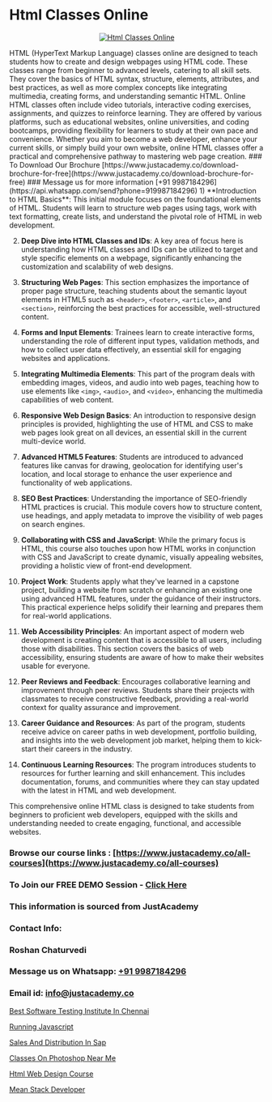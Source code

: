 # Html Classes Online

<p align="center">
  <a href="https://justacademy.co/course-detail/html-training">
    <img src="https://justacademy.co/storage2/course_image/1676636567_course_image.webp" alt="Html Classes Online">
  </a>
</p>
HTML (HyperText Markup Language) classes online are designed to teach students how to create and design webpages using HTML code. These classes range from beginner to advanced levels, catering to all skill sets. They cover the basics of HTML syntax, structure, elements, attributes, and best practices, as well as more complex concepts like integrating multimedia, creating forms, and understanding semantic HTML. Online HTML classes often include video tutorials, interactive coding exercises, assignments, and quizzes to reinforce learning. They are offered by various platforms, such as educational websites, online universities, and coding bootcamps, providing flexibility for learners to study at their own pace and convenience. Whether you aim to become a web developer, enhance your current skills, or simply build your own website, online HTML classes offer a practical and comprehensive pathway to mastering web page creation.
### To Download Our Brochure [https://www.justacademy.co/download-brochure-for-free](https://www.justacademy.co/download-brochure-for-free)
### Message us for more information [+91 9987184296](https://api.whatsapp.com/send?phone=919987184296)
1) **Introduction to HTML Basics**: This initial module focuses on the foundational elements of HTML. Students will learn to structure web pages using tags, work with text formatting, create lists, and understand the pivotal role of HTML in web development.

2) **Deep Dive into HTML Classes and IDs**: A key area of focus here is understanding how HTML classes and IDs can be utilized to target and style specific elements on a webpage, significantly enhancing the customization and scalability of web designs.

3) **Structuring Web Pages**: This section emphasizes the importance of proper page structure, teaching students about the semantic layout elements in HTML5 such as `<header>`, `<footer>`, `<article>`, and `<section>`, reinforcing the best practices for accessible, well-structured content.

4) **Forms and Input Elements**: Trainees learn to create interactive forms, understanding the role of different input types, validation methods, and how to collect user data effectively, an essential skill for engaging websites and applications.

5) **Integrating Multimedia Elements**: This part of the program deals with embedding images, videos, and audio into web pages, teaching how to use elements like `<img>`, `<audio>`, and `<video>`, enhancing the multimedia capabilities of web content.

6) **Responsive Web Design Basics**: An introduction to responsive design principles is provided, highlighting the use of HTML and CSS to make web pages look great on all devices, an essential skill in the current multi-device world.

7) **Advanced HTML5 Features**: Students are introduced to advanced features like canvas for drawing, geolocation for identifying user's location, and local storage to enhance the user experience and functionality of web applications.

8) **SEO Best Practices**: Understanding the importance of SEO-friendly HTML practices is crucial. This module covers how to structure content, use headings, and apply metadata to improve the visibility of web pages on search engines.

9) **Collaborating with CSS and JavaScript**: While the primary focus is HTML, this course also touches upon how HTML works in conjunction with CSS and JavaScript to create dynamic, visually appealing websites, providing a holistic view of front-end development.

10) **Project Work**: Students apply what they've learned in a capstone project, building a website from scratch or enhancing an existing one using advanced HTML features, under the guidance of their instructors. This practical experience helps solidify their learning and prepares them for real-world applications.

11) **Web Accessibility Principles**: An important aspect of modern web development is creating content that is accessible to all users, including those with disabilities. This section covers the basics of web accessibility, ensuring students are aware of how to make their websites usable for everyone.

12) **Peer Reviews and Feedback**: Encourages collaborative learning and improvement through peer reviews. Students share their projects with classmates to receive constructive feedback, providing a real-world context for quality assurance and improvement.

13) **Career Guidance and Resources**: As part of the program, students receive advice on career paths in web development, portfolio building, and insights into the web development job market, helping them to kick-start their careers in the industry.

14) **Continuous Learning Resources**: The program introduces students to resources for further learning and skill enhancement. This includes documentation, forums, and communities where they can stay updated with the latest in HTML and web development.

This comprehensive online HTML class is designed to take students from beginners to proficient web developers, equipped with the skills and understanding needed to create engaging, functional, and accessible websites.

### Browse our course links : [https://www.justacademy.co/all-courses](https://www.justacademy.co/all-courses) 
### To Join our FREE DEMO Session - [Click Here](https://www.justacademy.co/register-for-course-demo)


### This information is sourced from JustAcademy
### Contact Info:
### Roshan Chaturvedi
### Message us on Whatsapp: [+91 9987184296](https://api.whatsapp.com/send?phone=919987184296)
### Email id: [info@justacademy.co](mailto:info@justacademy.co)
                
[Best Software Testing Institute In Chennai](https://www.linkedin.com/pulse/best-software-testing-institute-chennai-justacademy-delhi-ghemc/)

[Running Javascript](https://www.linkedin.com/pulse/running-javascript-justacademy-cupertino-aravc?trackingId=mub3ByB0PWvMG9HgxnlEEw%3D%3D&lipi=urn%3Ali%3Apage%3Ad_flagship3_company_admin%3BnS5tGyG4QnikczaDjz%2F1LQ%3D%3D)

[Sales And Distribution In Sap](https://medium.com/@surajvaishnav5015/sales-and-distribution-in-sap-97c234206ea7)

[Classes On Photoshop Near Me](https://medium.com/@ranepooja/classes-on-photoshop-near-me-a2de3f5f2963)

[Html Web Design Course](https://justacademyin.github.io/justacademy/html-web-design-course)

[Mean Stack Developer](https://justacademyin.github.io/justacademy/mean-stack-developer)


